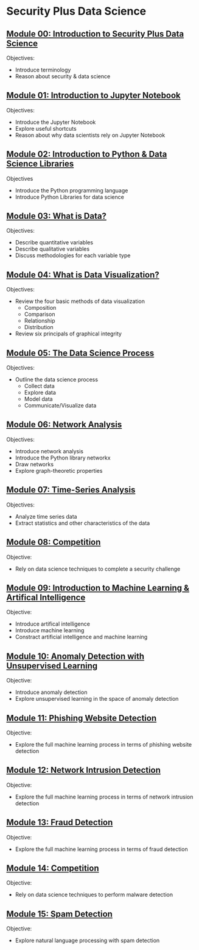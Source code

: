 # Security Plus Data Science

## [Module 00: Introduction to Security Plus Data Science](https://github.com/inp2/Security-Plus-Data-Science/tree/master/Module_00)

Objectives:
* Introduce terminology
* Reason about security & data science

## [Module 01: Introduction to Jupyter Notebook](https://github.com/inp2/Security-Plus-Data-Science/tree/master/Module_01)

Objectives:
* Introduce the Jupyter Notebook
* Explore useful shortcuts
* Reason about why data scientists rely on Jupyter Notebook

## [Module 02: Introduction to Python & Data Science Libraries](https://github.com/inp2/Security-Plus-Data-Science/tree/master/Module_02)

Objectives
* Introduce the Python programming language
* Introduce Python Libraries for data science

## [Module 03: What is Data?](https://github.com/inp2/Security-Plus-Data-Science/tree/master/Module_03)

Objectives:
* Describe quantitative variables
* Describe qualitative variables
* Discuss methodologies for each variable type

## [Module 04: What is Data Visualization?](https://github.com/inp2/Security-Plus-Data-Science/blob/master/Module_04/Module_04_Data_Viz.ipynb)

Objectives:
* Review the four basic methods of data visualization
  * Composition
  * Comparison
  * Relationship
  * Distribution
* Review six principals of graphical integrity

## [Module 05: The Data Science Process](https://github.com/inp2/Security-Plus-Data-Science/tree/master/Module_05)

Objectives:
* Outline the data science process
  * Collect data
  * Explore data
  * Model data
  * Communicate/Visualize data 

## [Module 06: Network Analysis](https://github.com/inp2/Security-Plus-Data-Science/tree/master/Module_06)

Objectives:
* Introduce network analysis
* Introduce the Python library networkx
* Draw networks
* Explore graph-theoretic properties

## [Module 07: Time-Series Analysis](https://github.com/inp2/Security-Plus-Data-Science/tree/master/Module_07)

Objectives:
* Analyze time series data
* Extract statistics and other characteristics of the data

## [Module 08: Competition](https://github.com/inp2/Security-Plus-Data-Science/tree/master/Module_08)

Objective:
* Rely on data science techniques to complete a security challenge

## [Module 09: Introduction to Machine Learning & Artifical Intelligence](https://github.com/inp2/Security-Plus-Data-Science/tree/master/Module_09)

Objective:
* Introduce artifical intelligence
* Introduce machine learning
* Constract artificial intelligence and machine learning

## [Module 10: Anomaly Detection with Unsupervised Learning](https://github.com/inp2/Security-Plus-Data-Science/tree/master/Module_10)

Objective:
* Introduce anomaly detection
* Explore unsupervised learning in the space of anomaly detection

## [Module 11: Phishing Website Detection](https://github.com/inp2/Security-Plus-Data-Science/tree/master/Module_11)

Objective:
* Explore the full machine learning process in terms of phishing website detection

## [Module 12: Network Intrusion Detection](https://github.com/inp2/Security-Plus-Data-Science/tree/master/Module_12)

Objective:
* Explore the full machine learning process in terms of network intrusion detection

## [Module 13: Fraud Detection](https://github.com/inp2/Security-Plus-Data-Science/blob/master/Module_13/Module_13.ipynb)

Objective:
* Explore the full machine learning process in terms of fraud detection

## [Module 14: Competition](http://localhost:8888/notebooks/Module_14/Competition_02.ipynb)

Objective:
* Rely on data science techniques to perform malware detection

## [Module 15: Spam Detection](https://github.com/inp2/Security-Plus-Data-Science/tree/master/Module_15)

Objective:
* Explore natural language processing with spam detection